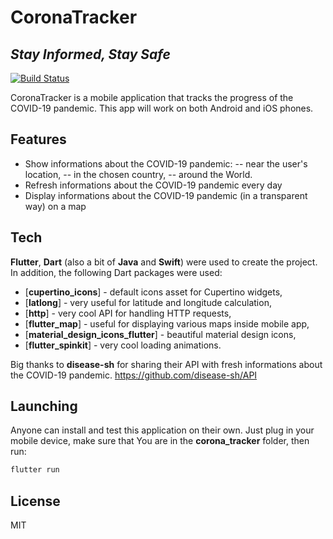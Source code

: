 # CoronaTracker
## _Stay Informed, Stay Safe_

[![Build Status](https://travis-ci.org/joemccann/dillinger.svg?branch=master)](https://travis-ci.org/joemccann/dillinger)

CoronaTracker is a mobile application that tracks the progress of the COVID-19 pandemic. This app will work on both Android and iOS phones.

## Features
- Show informations about the COVID-19 pandemic:
-- near the user's location,
-- in the chosen country,
-- around the World.
- Refresh informations about the COVID-19 pandemic every day
- Display informations about the COVID-19 pandemic (in a transparent way) on a map


## Tech
**Flutter**, **Dart** (also a bit of **Java** and **Swift**) were used to create the project.
In addition, the following Dart packages were used:
- [**cupertino_icons**] - default icons asset for Cupertino widgets,
- [**latlong**] - very useful for latitude and longitude calculation,
- [**http**] - very cool API for handling HTTP requests,
- [**flutter_map**] - useful for displaying various maps inside mobile app,
- [**material_design_icons_flutter**] - beautiful material design icons,
- [**flutter_spinkit**] - very cool loading animations.

Big thanks to **disease-sh** for sharing their API with fresh informations about the COVID-19 pandemic.
https://github.com/disease-sh/API


## Launching
Anyone can install and test this application on their own.
Just plug in your mobile device, make sure that You are in the **corona_tracker** folder, then run:
```sh
flutter run
```


## License
MIT
